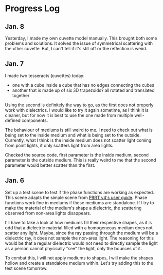 # Progress Log

## Jan. 8

Yesterday, I made my own cuvette model manually.
This brought both some problems and solutions.
It solved the issue of symmetrical scattering with the other cuvette.
But, I can't tell if it's still off or the reflection is weird.

## Jan. 7

I made two tesseracts (cuvettes) today: 
- one with a cube inside a cube that has no edges connecting the cubes
- another that is made up of six 3D trapezoids? all rotated and translated together

Using the second is definitely the way to go,
as the first does not properly work with dielectrics.
I would like to try it again sometime, as I think it is cleaner,
but for now it is best to use the one made from multiple well-defined components.

The behaviour of mediums is still weird to me.
I need to check out what is being set to the inside medium and what is being set to the outside.
Currently, what I think is the inside medium does not scatter light coming from
point lights,
it only scatters light from area lights.

Checked the source code, first parameter is the inside medium, second parameter is the outside medium.
This is really weird to me that the second parameter would better scatter than the first.

## Jan. 6

Set up a test scene to test if the phase functions are working as expected.
This scene adapts the simple scene from [PBRT v4's user guide](https://pbrt.org/fileformat-v4#example).
Phase functions work fine in mediums if these mediums are standalone.
If I try to make the material of the medium's shape a dielectric,
the scattering observed from non-area lights disappears.

I'll have to take a look at how mediums fill their respective shapes,
as it is odd that a dielectric material filled with a homogeneous medium
does not scatter any light.
Maybe, since the ray passing through the medium will be a dielectric ray,
it does not sample the non-area light.
The reasoning for this would be that a regular dielectric would not need to
directly sample the light as a person cannot physically "see" the light,
only the bounces of it.

To combat this, I will not apply mediums to shapes,
I will make the shapes hollow and create a standalone medium within.
Let's try adding this to the test scene tomorrow.


